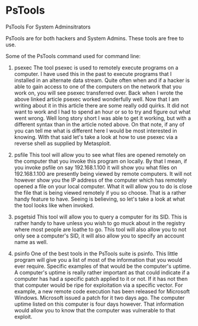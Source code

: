 # PsTools
PsTools For System Adminsitrators


PsTools are for both hackers and System Admins. These tools are free to use.

Some of the PsTools command used for command line:

1. psexec
The tool psexec is used to remotely execute programs on a computer. I have used this in the past to execute programs that I installed in an alternate data stream. Quite often when and if a hacker is able to gain access to one of the computers on the network that you work on, you will see psexec transferred over. Back when I wrote the above linked article psexec worked wonderfully well. Now that I am writing about it in this article there are some really odd quirks. It did not want to work and I had to spend an hour or so to try and figure out what went wrong. Well long story short I was able to get it working, but with a different syntax than in the article noted above. On that note, if any of you can tell me what is different here I would be most interested in knowing. With that said let's take a look at how to use psexec via a reverse shell as supplied by Metasploit.

2. psfile
This tool will allow you to see what files are opened remotely on the computer that you invoke this program on locally. By that I mean, if you invoke psfile on say 192.168.1.100 it will show you what files on 192.168.1.100 are presently being viewed by remote computers. It will not however show you the IP address of the computer which has remotely opened a file on your local computer. What it will allow you to do is close the file that is being viewed remotely if you so choose. That is a rather handy feature to have. Seeing is believing, so let's take a look at what the tool looks like when invoked.

3. psgetsid
This tool will allow you to query a computer for its SID. This is rather handy to have unless you wish to go muck about in the registry where most people are loathe to go. This tool will also allow you to not only see a computer's SID, it will also allow you to specify an account name as well.

4. psinfo
One of the best tools in the PsTools suite is psinfo. This little program will give you a list of most of the information that you would ever require. Specific examples of that would be the computer's uptime. A computer's uptime is really rather important as that could indicate if a computer has had a specific patch applied to it or not. If it has not then that computer would be ripe for exploitation via a specific vector. For example, a new remote code execution has been released for Microsoft Windows. Microsoft issued a patch for it two days ago. The computer uptime listed on this computer is four days however. That information would allow you to know that the computer was vulnerable to that exploit. 
